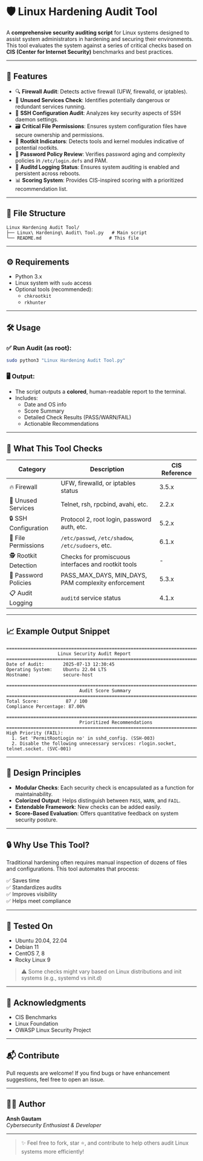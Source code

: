 # 🛡️ Linux Hardening Audit Tool

A **comprehensive security auditing script** for Linux systems designed to assist system administrators in hardening and securing their environments. This tool evaluates the system against a series of critical checks based on **CIS (Center for Internet Security)** benchmarks and best practices.

---

## 📌 Features

- 🔍 **Firewall Audit**: Detects active firewall (UFW, firewalld, or iptables).
- 🚫 **Unused Services Check**: Identifies potentially dangerous or redundant services running.
- 🔐 **SSH Configuration Audit**: Analyzes key security aspects of SSH daemon settings.
- 🗃️ **Critical File Permissions**: Ensures system configuration files have secure ownership and permissions.
- 🧬 **Rootkit Indicators**: Detects tools and kernel modules indicative of potential rootkits.
- 🔑 **Password Policy Review**: Verifies password aging and complexity policies in `/etc/login.defs` and PAM.
- 📝 **Auditd Logging Status**: Ensures system auditing is enabled and persistent across reboots.
- 📊 **Scoring System**: Provides CIS-inspired scoring with a prioritized recommendation list.

---

## 📂 File Structure

```
Linux Hardening Audit Tool/
├── Linux\ Hardening\ Audit\ Tool.py   # Main script
└── README.md                         # This file
```

---

## ⚙️ Requirements

- Python 3.x
- Linux system with `sudo` access
- Optional tools (recommended):
  - `chkrootkit`
  - `rkhunter`

---

## 🛠️ Usage

### ✅ Run Audit (as root):
```bash
sudo python3 "Linux Hardening Audit Tool.py"
```

### 🖥️ Output:
- The script outputs a **colored**, human-readable report to the terminal.
- Includes:
  - Date and OS info
  - Score Summary
  - Detailed Check Results (PASS/WARN/FAIL)
  - Actionable Recommendations

---

## 🔐 What This Tool Checks

| Category                  | Description                                                | CIS Reference       |
|--------------------------|------------------------------------------------------------|---------------------|
| 🔥 Firewall              | UFW, firewalld, or iptables status                         | 3.5.x               |
| 🧹 Unused Services       | Telnet, rsh, rpcbind, avahi, etc.                          | 2.2.x               |
| 🔒 SSH Configuration     | Protocol 2, root login, password auth, etc.                | 5.2.x               |
| 📁 File Permissions      | `/etc/passwd`, `/etc/shadow`, `/etc/sudoers`, etc.         | 6.1.x               |
| 🕵️ Rootkit Detection     | Checks for promiscuous interfaces and rootkit tools        | -                   |
| 🔑 Password Policies     | PASS_MAX_DAYS, MIN_DAYS, PAM complexity enforcement        | 5.3.x               |
| 📋 Audit Logging         | `auditd` service status                                    | 4.1.x               |

---

## 📈 Example Output Snippet

```
================================================================================
                   Linux Security Audit Report
================================================================================
Date of Audit:       2025-07-13 12:30:45
Operating System:    Ubuntu 22.04 LTS
Hostname:            secure-host

================================================================================
                           Audit Score Summary
================================================================================
Total Score:          87 / 100
Compliance Percentage: 87.00%

================================================================================
                           Prioritized Recommendations
================================================================================
High Priority (FAIL):
  1. Set 'PermitRootLogin no' in sshd_config. (SSH-003)
  2. Disable the following unnecessary services: rlogin.socket, telnet.socket. (SVC-001)
```

---

## 🧩 Design Principles

- **Modular Checks**: Each security check is encapsulated as a function for maintainability.
- **Colorized Output**: Helps distinguish between `PASS`, `WARN`, and `FAIL`.
- **Extendable Framework**: New checks can be added easily.
- **Score-Based Evaluation**: Offers quantitative feedback on system security posture.

---

## 🔒 Why Use This Tool?

Traditional hardening often requires manual inspection of dozens of files and configurations. This tool automates that process:

✅ Saves time  
✅ Standardizes audits  
✅ Improves visibility  
✅ Helps meet compliance

---

## 🧪 Tested On

- Ubuntu 20.04, 22.04
- Debian 11
- CentOS 7, 8
- Rocky Linux 9

> ⚠️ Some checks might vary based on Linux distributions and init systems (e.g., systemd vs init.d)

---
## 🙌 Acknowledgments

- CIS Benchmarks  
- Linux Foundation  
- OWASP Linux Security Project

---

## 📬 Contribute

Pull requests are welcome! If you find bugs or have enhancement suggestions, feel free to open an issue.

---

## 👨‍💻 Author

**Ansh Gautam**  
_Cybersecurity Enthusiast & Developer_

---

> ✨ Feel free to fork, star ⭐, and contribute to help others audit Linux systems more efficiently!
